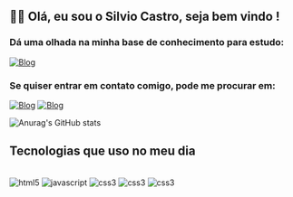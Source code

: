 ## 👋🏻 Olá, eu sou o Silvio Castro, seja bem vindo !
### Dá uma olhada na minha base de conhecimento para estudo:
[![Blog](https://img.shields.io/badge/Notion-fff?style=for-the-badge&logo=notion&logoColor=black)](https://longing-dawn-c12.notion.site/205587c41f92414ead9b4ce1795958c3?v=08b1f4815f804105956d30ffdd7fa3c2&pvs=4)

### Se quiser entrar em contato comigo, pode me procurar em:
[![Blog](https://img.shields.io/badge/Discord-7289DA?style=for-the-badge&logo=discord&logoColor=white)](392487786122444800)
[![Blog](https://img.shields.io/badge/LinkedIn-0077B5?style=for-the-badge&logo=linkedin&logoColor=white)](www.linkedin.com/in/silvio-castro006)

![Anurag's GitHub stats](https://github-readme-stats.vercel.app/api?username=silviocastro006&show_icons=true&theme=dracula&custom_title=Status&icon_color=c3adff&ring_color=c3adff&title_color=c3adff&bg_color=1e1e1e)
<br>
## Tecnologias que uso no meu dia

<div></br>
    <img src='https://img.shields.io/badge/HTML5-E34F26?style=for-the-badge&logo=html5&logoColor=white', alt='html5'>
    <img src='https://img.shields.io/badge/JavaScript-323330?style=for-the-badge&logo=javascript&logoColor=F7DF1E', alt='javascript'>
    <img src='https://img.shields.io/badge/CSS3-1572B6?style=for-the-badge&logo=css3&logoColor=white', alt='css3'>
    <img src='https://img.shields.io/badge/Python-14354C?style=for-the-badge&logo=python&logoColor=yellow', alt='css3'>
    <img src='https://img.shields.io/badge/MySQL-2088e7?style=for-the-badge&logo=mysql&logoColor=white', alt='css3'>
    
</div>
